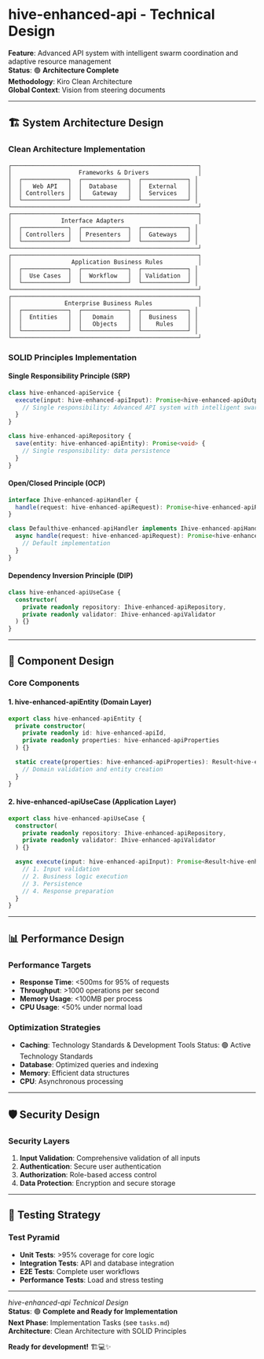 # hive-enhanced-api - Technical Design

**Feature**: Advanced API system with intelligent swarm coordination and adaptive resource management  
**Status**: 🟢 **Architecture Complete**  
**Methodology**: Kiro Clean Architecture  
**Global Context**: Vision from steering documents  

---

## 🏗️ **System Architecture Design**

### **Clean Architecture Implementation**

```
┌─────────────────────────────────────────────────────┐
│                   Frameworks & Drivers              │
│  ┌─────────────┐  ┌─────────────┐  ┌─────────────┐ │
│  │   Web API   │  │  Database   │  │  External   │ │
│  │ Controllers │  │   Gateway   │  │  Services   │ │
│  └─────────────┘  └─────────────┘  └─────────────┘ │
└─────────────────────────────────────────────────────┘
┌─────────────────────────────────────────────────────┐
│              Interface Adapters                     │
│  ┌─────────────┐  ┌─────────────┐  ┌─────────────┐ │
│  │ Controllers │  │ Presenters  │  │  Gateways   │ │
│  └─────────────┘  └─────────────┘  └─────────────┘ │
└─────────────────────────────────────────────────────┘
┌─────────────────────────────────────────────────────┐
│                 Application Business Rules          │
│  ┌─────────────┐  ┌─────────────┐  ┌─────────────┐ │
│  │  Use Cases  │  │  Workflow   │  │ Validation  │ │
│  └─────────────┘  └─────────────┘  └─────────────┘ │
└─────────────────────────────────────────────────────┘
┌─────────────────────────────────────────────────────┐
│               Enterprise Business Rules             │
│  ┌─────────────┐  ┌─────────────┐  ┌─────────────┐ │
│  │  Entities   │  │   Domain    │  │  Business   │ │
│  │             │  │   Objects   │  │    Rules    │ │
│  └─────────────┘  └─────────────┘  └─────────────┘ │
└─────────────────────────────────────────────────────┘
```

### **SOLID Principles Implementation**

#### **Single Responsibility Principle (SRP)**
```typescript
class hive-enhanced-apiService {
  execute(input: hive-enhanced-apiInput): Promise<hive-enhanced-apiOutput> {
    // Single responsibility: Advanced API system with intelligent swarm coordination and adaptive resource management
  }
}

class hive-enhanced-apiRepository {
  save(entity: hive-enhanced-apiEntity): Promise<void> {
    // Single responsibility: data persistence
  }
}
```

#### **Open/Closed Principle (OCP)**
```typescript
interface Ihive-enhanced-apiHandler {
  handle(request: hive-enhanced-apiRequest): Promise<hive-enhanced-apiResponse>;
}

class Defaulthive-enhanced-apiHandler implements Ihive-enhanced-apiHandler {
  async handle(request: hive-enhanced-apiRequest): Promise<hive-enhanced-apiResponse> {
    // Default implementation
  }
}
```

#### **Dependency Inversion Principle (DIP)**
```typescript
class hive-enhanced-apiUseCase {
  constructor(
    private readonly repository: Ihive-enhanced-apiRepository,
    private readonly validator: Ihive-enhanced-apiValidator
  ) {}
}
```

---

## 🎯 **Component Design**

### **Core Components**

#### **1. hive-enhanced-apiEntity (Domain Layer)**
```typescript
export class hive-enhanced-apiEntity {
  private constructor(
    private readonly id: hive-enhanced-apiId,
    private readonly properties: hive-enhanced-apiProperties
  ) {}

  static create(properties: hive-enhanced-apiProperties): Result<hive-enhanced-apiEntity> {
    // Domain validation and entity creation
  }
}
```

#### **2. hive-enhanced-apiUseCase (Application Layer)**
```typescript
export class hive-enhanced-apiUseCase {
  constructor(
    private readonly repository: Ihive-enhanced-apiRepository,
    private readonly validator: Ihive-enhanced-apiValidator
  ) {}

  async execute(input: hive-enhanced-apiInput): Promise<Result<hive-enhanced-apiOutput>> {
    // 1. Input validation
    // 2. Business logic execution
    // 3. Persistence
    // 4. Response preparation
  }
}
```

---

## 📊 **Performance Design**

### **Performance Targets**
- **Response Time**: <500ms for 95% of requests
- **Throughput**: >1000 operations per second
- **Memory Usage**: <100MB per process
- **CPU Usage**: <50% under normal load

### **Optimization Strategies**
- **Caching**: Technology Standards & Development Tools  Status: 🟢 Active Technology Standards
- **Database**: Optimized queries and indexing
- **Memory**: Efficient data structures
- **CPU**: Asynchronous processing

---

## 🛡️ **Security Design**

### **Security Layers**
1. **Input Validation**: Comprehensive validation of all inputs
2. **Authentication**: Secure user authentication
3. **Authorization**: Role-based access control
4. **Data Protection**: Encryption and secure storage

---

## 🧪 **Testing Strategy**

### **Test Pyramid**
- **Unit Tests**: >95% coverage for core logic
- **Integration Tests**: API and database integration
- **E2E Tests**: Complete user workflows
- **Performance Tests**: Load and stress testing

---

*hive-enhanced-api Technical Design*  
**Status**: 🟢 **Complete and Ready for Implementation**  
**Next Phase**: Implementation Tasks (see `tasks.md`)  
**Architecture**: Clean Architecture with SOLID Principles  

**Ready for development!** 🏗️💻✨